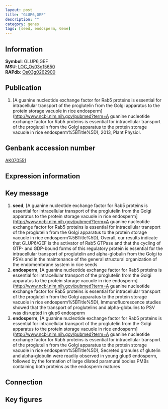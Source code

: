 ```yaml
---
layout: post
title: "GLUP6,GEF"
description: ""
category: genes
tags: [seed, endosperm, Gene]
---
```


## Information
__Symbol__: GLUP6,GEF  
__MSU__: [LOC_Os03g15650](http://rice.plantbiology.msu.edu/cgi-bin/ORF_infopage.cgi?orf=LOC_Os03g15650)  
__RAPdb__: [Os03g0262900](http://rapdb.dna.affrc.go.jp/viewer/gbrowse_details/irgsp1?name=Os03g0262900)  

## Publication
1. [A guanine nucleotide exchange factor for Rab5 proteins is essential for intracellular transport of the proglutelin from the Golgi apparatus to the protein storage vacuole in rice endosperm](http://www.ncbi.nlm.nih.gov/pubmed?term=A guanine nucleotide exchange factor for Rab5 proteins is essential for intracellular transport of the proglutelin from the Golgi apparatus to the protein storage vacuole in rice endosperm%5BTitle%5D), 2013, Plant Physiol.

## Genbank accession number
[AK070551](http://www.ncbi.nlm.nih.gov/nuccore/AK070551)  

## Expression information

## Key message
1. __seed__, [A guanine nucleotide exchange factor for Rab5 proteins is essential for intracellular transport of the proglutelin from the Golgi apparatus to the protein storage vacuole in rice endosperm](http://www.ncbi.nlm.nih.gov/pubmed?term=A guanine nucleotide exchange factor for Rab5 proteins is essential for intracellular transport of the proglutelin from the Golgi apparatus to the protein storage vacuole in rice endosperm%5BTitle%5D),  Overall, our results indicate that GLUP6/GEF is the activator of Rab5 GTPase and that the cycling of GTP- and GDP-bound forms of this regulatory protein is essential for the intracellular transport of proglutelin and alpha-globulin from the Golgi to PSVs and in the maintenance of the general structural organization of the endomembrane system in rice seeds
2. __endosperm__, [A guanine nucleotide exchange factor for Rab5 proteins is essential for intracellular transport of the proglutelin from the Golgi apparatus to the protein storage vacuole in rice endosperm](http://www.ncbi.nlm.nih.gov/pubmed?term=A guanine nucleotide exchange factor for Rab5 proteins is essential for intracellular transport of the proglutelin from the Golgi apparatus to the protein storage vacuole in rice endosperm%5BTitle%5D),  Immunofluorescence studies showed that the transport of proglutelins and alpha-globulins to PSV was disrupted in glup6 endosperm
3. __endosperm__, [A guanine nucleotide exchange factor for Rab5 proteins is essential for intracellular transport of the proglutelin from the Golgi apparatus to the protein storage vacuole in rice endosperm](http://www.ncbi.nlm.nih.gov/pubmed?term=A guanine nucleotide exchange factor for Rab5 proteins is essential for intracellular transport of the proglutelin from the Golgi apparatus to the protein storage vacuole in rice endosperm%5BTitle%5D),  Secreted granules of glutelin and alpha-globulin were readily observed in young glup6 endosperm, followed by the formation of large dilated paramural bodies PMBs containing both proteins as the endosperm matures

## Connection

## Key figures


